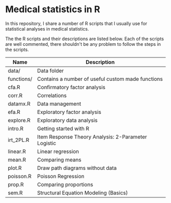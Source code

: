 # Medical statistics in R
In this repository, I share a number of R scripts that I usually use for statistical analyses in medical statistics.

The the R scripts and their descriptions are listed below. Each of the scripts are well commented, there shouldn't be any problem to follow the steps in the scripts.

Name    | Description
--      | --
data/   | Data folder
functions/ | Contains a number of useful custom made functions
cfa.R   | Confirmatory factor analysis
corr.R  | Correlations
datamx.R    | Data management
efa.R   | Exploratory factor analysis 
explore.R   | Exploratory data analysis
intro.R | Getting started with R
irt_2PL.R   | Item Response Theory Analysis: 2-Parameter Logistic
linear.R    | Linear regression
mean.R  | Comparing means
plot.R  | Draw path diagrams without data
poisson.R   | Poisson Regression
prop.R  | Comparing proportions
sem.R   | Structural Equation Modeling (Basics)

